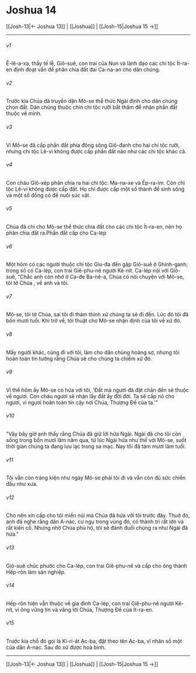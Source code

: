 # Joshua 14

[[Josh-13|← Joshua 13]] | [[Joshua]] | [[Josh-15|Joshua 15 →]]
***



###### v1 
Ê-lê-a-xa, thầy tế lễ, Giô-suê, con trai của Nun và lãnh đạo các chi tộc Ít-ra-en định đoạt vấn đề phân chia đất đai Ca-na-an cho dân chúng. 

###### v2 
Trước kia Chúa đã truyền dặn Mô-se thể thức Ngài định cho dân chúng chọn đất. Dân chúng thuộc chín chi tộc rưỡi bắt thăm để nhận phần đất thuộc về mình. 

###### v3 
Vì Mô-se đã cấp phần đất phía đông sông Giô-đanh cho hai chi tộc rưỡi, nhưng chi tộc Lê-vi không được cấp phần đất nào như các chi tộc khác cả. 

###### v4 
Con cháu Giô-xép phân chia ra hai chi tộc: Ma-na-xe và Ép-ra-im. Còn chi tộc Lê-vi không được cấp đất. Họ chỉ được cấp một số thành để sinh sống và một số đồng cỏ để nuôi súc vật. 

###### v5 
Chúa đã chỉ cho Mô-se thể thức chia đất cho các chi tộc Ít-ra-en, nên họ phân chia đất ra.Phần đất cấp cho Ca-lép 

###### v6 
Một hôm có các người thuộc chi tộc Giu-đa đến gặp Giô-suê ở Ghinh-ganh; trong số có Ca-lép, con trai Giê-phu-nê người Kê-nít. Ca-lép nói với Giô-suê, "Chắc anh còn nhớ ở Ca-đe Ba-nê-a, Chúa có nói chuyện với Mô-se, tôi tớ Chúa , về anh và tôi. 

###### v7 
Mô-se, tôi tớ Chúa, sai tôi đi thám thính xứ chúng ta sẽ đi đến. Lúc đó tôi đã bốn mươi tuổi. Khi trở về, tôi thuật cho Mô-se nhận định của tôi về xứ đó. 

###### v8 
Mấy người khác, cùng đi với tôi, làm cho dân chúng hoảng sợ, nhưng tôi hoàn toàn tin tưởng rằng Chúa sẽ cho chúng ta chiếm xứ đó. 

###### v9 
Vì thế hôm ấy Mô-se có hứa với tôi, 'Đất mà ngươi đã đặt chân đến sẽ thuộc về ngươi. Con cháu ngươi sẽ nhận lấy đất ấy đời đời. Ta sẽ cấp nó cho ngươi, vì ngươi hoàn toàn tin cậy nơi Chúa, Thượng Đế của ta.'" 

###### v10 
"Vậy bây giờ anh thấy rằng Chúa đã giữ lời hứa Ngài. Ngài đã cho tôi còn sống trong bốn mươi lăm năm qua, từ lúc Ngài hứa như thế với Mô-se, suốt thời gian chúng ta đang lưu lạc trong sa mạc. Nay tôi đã tám mươi lăm tuổi. 

###### v11 
Tôi vẫn còn tráng kiện như ngày Mô-se phái tôi đi và vẫn còn đủ sức chiến đấu như xưa. 

###### v12 
Cho nên xin cấp cho tôi miền núi mà Chúa đã hứa với tôi trước đây. Thuở đó, anh đã nghe rằng dân A-nác, cư ngụ trong vùng đó, có thành trì rất lớn và rất kiên cố. Nhưng nhờ Chúa phù hộ, tôi sẽ đánh đuổi chúng ra như Ngài đã hứa." 

###### v13 
Giô-suê chúc phước cho Ca-lép, con trai Giê-phu-nê và cấp cho ông thành Hếp-rôn làm sản nghiệp. 

###### v14 
Hếp-rôn hiện vẫn thuộc về gia đình Ca-lép, con trai Giê-phu-nê người Kê-nít, vì ông vững tin và vâng lời Chúa, Thượng Đế của Ít-ra-en. 

###### v15 
Trước kia chỗ đó gọi là Ki-ri-át Ạc-ba, đặt theo tên Ạc-ba, vĩ nhân số một của dân A-nác. Sau đó xứ được hoà bình.

***
[[Josh-13|← Joshua 13]] | [[Joshua]] | [[Josh-15|Joshua 15 →]]
